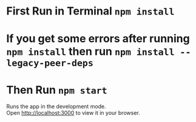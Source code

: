 # First Run in Terminal `npm install`

# If you get some errors after running `npm install` then run `npm install --legacy-peer-deps`



# Then Run `npm start`

Runs the app in the development mode.\
Open [http://localhost:3000](http://localhost:3000) to view it in your browser.
